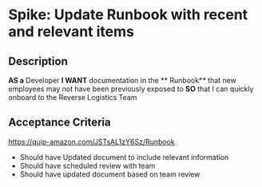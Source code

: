 
# Spike: Update Runbook with recent and relevant items
## Description
[//]:# (This should be descriptive enough to frame the Spike as well as include any additional resources needed to accomplish the Spike.)

**AS a** Developer
**I WANT** documentation in the ** Runbook** that new employees may not have been previously exposed to
**SO** that I can quickly onboard to the   Reverse Logistics Team

## Acceptance Criteria
[//]:# (This is a very explicit list of everything that is required to be completed, in the past tense, to finish the Spike. Each line starts with 'Should have'.)

https://quip-amazon.com/JSTsAL1zY6Sz/Runbook

- Should have Updated document to include relevant information
- Should have scheduled review with team
- Should have updated document based on team review
